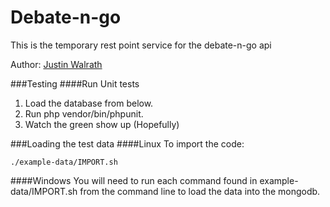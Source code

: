 Debate-n-go
===========

This is the temporary rest point service for the debate-n-go api

Author: [Justin Walrath](mailto:walrathjaw@gmail.com)

###Testing
####Run Unit tests
1. Load the database from below.
2. Run php vendor/bin/phpunit.
3. Watch the green show up (Hopefully)

###Loading the test data
####Linux
To import the code:

	./example-data/IMPORT.sh

####Windows
You will need to run each command found in example-data/IMPORT.sh from the command line to load the data into the mongodb.
